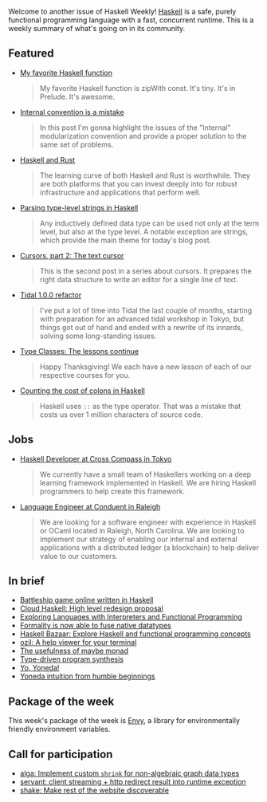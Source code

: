 Welcome to another issue of Haskell Weekly!
[Haskell](https://www.haskell.org) is a safe, purely functional programming language with a fast, concurrent runtime.
This is a weekly summary of what's going on in its community.

## Featured

-   [My favorite Haskell function](https://github.com/quchen/articles/blob/c8540f28bca2049b35f48d242988ca1ca248d0d8/2018-11-22_zipWith_const.md)

    > My favorite Haskell function is zipWith const. It's tiny. It's in Prelude. It's awesome.

-   [Internal convention is a mistake](http://nikita-volkov.github.io/internal-convention-is-a-mistake/)

    > In this post I'm gonna highlight the issues of the "Internal" modularization convention and provide a proper solution to the same set of problems.

-   [Haskell and Rust](https://www.fpcomplete.com/blog/2018/11/haskell-and-rust)

    > The learning curve of both Haskell and Rust is worthwhile. They are both platforms that you can invest deeply into for robust infrastructure and applications that perform well.

-   [Parsing type-level strings in Haskell](https://kcsongor.github.io/symbol-parsing-haskell/)

    > Any inductively defined data type can be used not only at the term level, but also at the type level. A notable exception are strings, which provide the main theme for today's blog post.

-   [Cursors, part 2: The text cursor](https://cs-syd.eu/posts/2018-11-28-cursors-text)

    > This is the second post in a series about cursors. It prepares the right data structure to write an editor for a single line of text.

-   [Tidal 1.0.0 refactor](https://slab.org/tidal-1-0-0-refactor/)

    > I've put a lot of time into Tidal the last couple of months, starting with preparation for an advanced tidal workshop in Tokyo, but things got out of hand and ended with a rewrite of its innards, solving some long-standing issues.

-   [Type Classes: The lessons continue](https://typeclasses.com/news/2018-11-lessons-continue)

    > Happy Thanksgiving! We each have a new lesson of each of our respective courses for you.

-   [Counting the cost of colons in Haskell](https://neilmitchell.blogspot.com/2018/11/counting-cost-of-colons-in-haskell.html)

    > Haskell uses `::` as the type operator. That was a mistake that costs us over 1 million characters of source code.

## Jobs

-   [Haskell Developer at Cross Compass in Tokyo](https://np.reddit.com/r/haskell/comments/a0iq61/job_cross_compass_is_currently_hiring_haskell/)

    > We currently have a small team of Haskellers working on a deep learning framework implemented in Haskell. We are hiring Haskell programmers to help create this framework.

-   [Language Engineer at Conduent in Raleigh](https://blockchain.works-hub.com/jobs/software-engineer-programming-languages-in-raleigh-united-states-of-america-a2f83)

    > We are looking for a software engineer with experience in Haskell or OCaml located in Raleigh, North Carolina. We are looking to implement our strategy of enabling our internal and external applications with a distributed ledger (a blockchain) to help deliver value to our customers.

## In brief

-   [Battleship game online written in Haskell](https://np.reddit.com/r/haskell/comments/a12hwp/battleship_game_online_written_in_haskell/)
-   [Cloud Haskell: High level redesign proposal](https://github.com/haskell-distributed/distributed-process/wiki/High-Level-Redesign-Proposal/f0ac67e3061c61244fdc32c642ce721541a19b0a)
-   [Exploring Languages with Interpreters and Functional Programming](https://john.cs.olemiss.edu/~hcc/csci450/ELIFP/ExploringLanguages.html)
-   [Formality is now able to fuse native datatypes](https://np.reddit.com/r/haskell/comments/a07sst/quick_update_formality_is_now_able_to_fuse_native/)
-   [Haskell Bazaar: Explore Haskell and functional programming concepts](https://www.haskellbazaar.com)
-   [ozil: A help viewer for your terminal](https://np.reddit.com/r/haskell/comments/9zk41p/ozil_a_help_viewer_for_your_terminal/)
-   [The usefulness of maybe monad](https://www.youtube.com/watch?v=0F15o6_jGAs)
-   [Type-driven program synthesis](https://www.youtube.com/watch?v=HnOix9TFy1A)
-   [Yo, Yoneda!](https://functional.works-hub.com/learn/yo-yoneda-a2965)
-   [Yoneda intuition from humble beginnings](https://gist.github.com/Icelandjack/02069708bc75f4284ac625cd0e2ec81f/6cb8f671d5bbc8592557e5c7a5a5c224a9663973)

## Package of the week

This week's package of the week is [Envy](https://hackage.haskell.org/package/envy-1.5.1.0),
a library for environmentally friendly environment variables.

## Call for participation

-   [alga: Implement custom `shrink` for non-algebraic graph data types](https://github.com/snowleopard/alga/issues/150)
-   [servant: client streaming + http redirect result into runtime exception](https://github.com/haskell-servant/servant/issues/1091)
-   [shake: Make rest of the website discoverable](https://github.com/ndmitchell/shake/issues/628)
